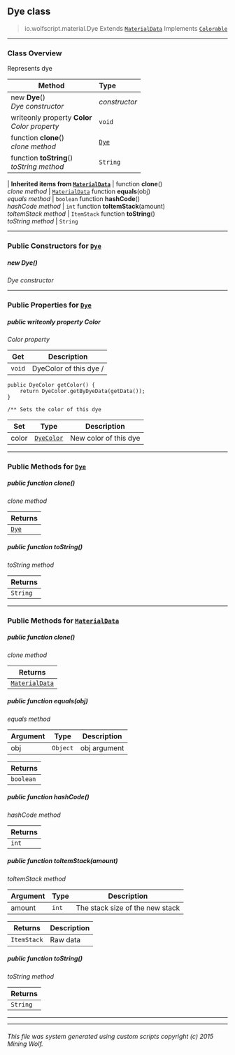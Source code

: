 ## Dye __class__

>io.wolfscript.material.Dye
>Extends [`MaterialData`](MaterialData.md)
>Implements [`Colorable`](Colorable.md)

---

### Class Overview

Represents dye

Method | Type   
--- | :--- 
new __Dye__() <br> _Dye constructor_ | _constructor_
 writeonly property __Color__ <br> _Color property_ | `void`
 function __clone__() <br> _clone method_ | [`Dye`](Dye.md)
 function __toString__() <br> _toString method_ | `String`
 |
__Inherited items from [`MaterialData`](MaterialData.md)__ |
 function __clone__() <br> _clone method_ | [`MaterialData`](MaterialData.md)
 function __equals__(obj) <br> _equals method_ | `boolean`
 function __hashCode__() <br> _hashCode method_ | `int`
 function __toItemStack__(amount) <br> _toItemStack method_ | `ItemStack`
 function __toString__() <br> _toString method_ | `String`





---

### Public Constructors for [`Dye`](Dye.md)

##### <a id='dye'></a>new __Dye__() 

_Dye constructor_


---

### Public Properties for [`Dye`](Dye.md)

##### <a id='color'></a>public  writeonly property __Color__

_Color property_

Get | Description
--- | --- 
`void` | DyeColor of this dye /
    public DyeColor getColor() {
        return DyeColor.getByDyeData(getData());
    }

    /** Sets the color of this dye

Set | Type | Description  
--- | --- | --- 
color | [`DyeColor`](..\DyeColor.md) | New color of this dye


---

### Public Methods for [`Dye`](Dye.md)

##### <a id='clone'></a>public  function __clone__()

_clone method_

Returns | 
--- | 
[`Dye`](Dye.md) |


##### <a id='tostring'></a>public  function __toString__()

_toString method_

Returns | 
--- | 
`String` |


---

### Public Methods for [`MaterialData`](MaterialData.md)

##### <a id='clone'></a>public  function __clone__()

_clone method_

Returns | 
--- | 
[`MaterialData`](MaterialData.md) |


##### <a id='equals'></a>public  function __equals__(obj)

_equals method_

Argument | Type | Description  
--- | --- | --- 
obj | `Object` | obj argument

Returns | 
--- | 
`boolean` |


##### <a id='hashcode'></a>public  function __hashCode__()

_hashCode method_

Returns | 
--- | 
`int` |


##### <a id='toitemstack'></a>public  function __toItemStack__(amount)

_toItemStack method_

Argument | Type | Description  
--- | --- | --- 
amount | `int` | The stack size of the new stack

Returns | Description
--- | --- 
`ItemStack` | Raw data


##### <a id='tostring'></a>public  function __toString__()

_toString method_

Returns | 
--- | 
`String` |


---


---


###### This file was system generated using custom scripts copyright (c) 2015 Mining Wolf.
	

